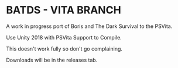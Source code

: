# BATDS - VITA BRANCH
 A work in progress port of Boris and The Dark Survival to the PSVita.

 Use Unity 2018 with PSVita Support to Compile.

 This doesn't work fully so don't go complaining.

 Downloads will be in the releases tab.
